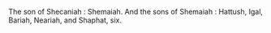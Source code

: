 The son of Shecaniah : Shemaiah. And the sons of Shemaiah : Hattush, Igal, Bariah, Neariah, and Shaphat, six.
